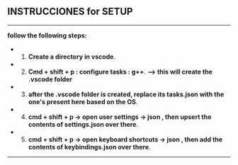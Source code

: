 ## INSTRUCCIONES for SETUP


---

**follow the following steps:**


- 1. **Create a directory in vscode**.  

- 2. **Cmd + shift + p : configure tasks : g++**.    __--> this will create the .vscode folder__     

- 3. **after the .vscode folder is created, replace its tasks.json with the one's present here based on the OS**.  

- 4. **cmd + shift + p -> open user settings -> json , then upsert the contents of settings.json over there**.  

- 5. **cmd + shift + p -> open keyboard shortcuts -> json , then add the contents of keybindings.json over there**.  


---